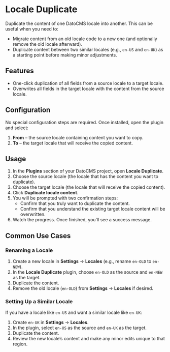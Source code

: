 # Locale Duplicate

Duplicate the content of one DatoCMS locale into another. This can be useful when you need to:

- Migrate content from an old locale code to a new one (and optionally remove the old locale afterward).
- Duplicate content between two similar locales (e.g., `en-US` and `en-UK`) as a starting point before making minor adjustments.

## Features

- One-click duplication of all fields from a source locale to a target locale.
- Overwrites all fields in the target locale with the content from the source locale.

## Configuration

No special configuration steps are required. Once installed, open the plugin and select:

1. **From** – the source locale containing content you want to copy.
2. **To** – the target locale that will receive the copied content.

## Usage

1. In the **Plugins** section of your DatoCMS project, open **Locale Duplicate**.
2. Choose the source locale (the locale that has the content you want to duplicate).
3. Choose the target locale (the locale that will receive the copied content).
4. Click **Duplicate locale content**.
5. You will be prompted with two confirmation steps:
   - Confirm that you truly want to duplicate the content.
   - Confirm that you understand the existing target locale content will be overwritten.
6. Watch the progress. Once finished, you’ll see a success message.

## Common Use Cases

### Renaming a Locale

1. Create a new locale in **Settings** → **Locales** (e.g., rename `en-OLD` to `en-NEW`).
2. In the **Locale Duplicate** plugin, choose `en-OLD` as the source and `en-NEW` as the target.
3. Duplicate the content.
4. Remove the old locale (`en-OLD`) from **Settings** → **Locales** if desired.

### Setting Up a Similar Locale

If you have a locale like `en-US` and want a similar locale like `en-UK`:

1. Create `en-UK` in **Settings** → **Locales**.
2. In the plugin, select `en-US` as the source and `en-UK` as the target.
3. Duplicate the content.
4. Review the new locale’s content and make any minor edits unique to that region.
